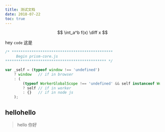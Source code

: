 ```yaml
---
title: 测试文档
date: 2018-07-22
toc: true
---
```


$$
\int_a^b f(x) \diff x
$$
<!-- more -->
hey `code` 这是




```js
/* **********************************************
     Begin prism-core.js
********************************************** */

var _self = (typeof window !== 'undefined')
	? window   // if in browser
	: (
		(typeof WorkerGlobalScope !== 'undefined' && self instanceof WorkerGlobalScope)
		? self // if in worker
		: {}   // if in node js
	);
```

## hellohello

> hello 你好
